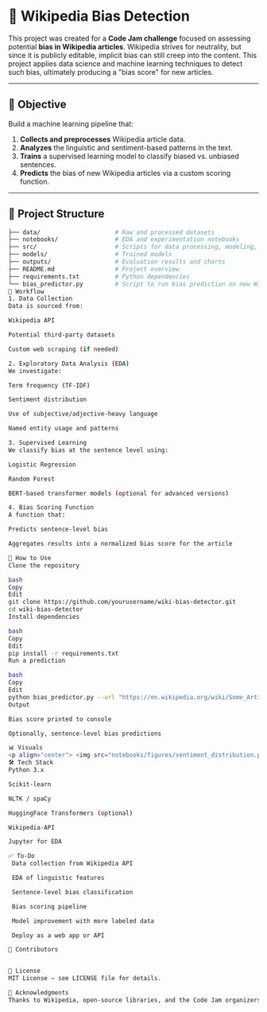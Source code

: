 # 🧠 Wikipedia Bias Detection

This project was created for a **Code Jam challenge** focused on assessing potential **bias in Wikipedia articles**. 
Wikipedia strives for neutrality, but since it is publicly editable, implicit bias can still creep into the content. 
This project applies data science and machine learning techniques to detect such bias, ultimately producing a "bias score" for new articles.

---

## 📌 Objective

Build a machine learning pipeline that:
1. **Collects and preprocesses** Wikipedia article data.
2. **Analyzes** the linguistic and sentiment-based patterns in the text.
3. **Trains** a supervised learning model to classify biased vs. unbiased sentences.
4. **Predicts** the bias of new Wikipedia articles via a custom scoring function.

---

## 📂 Project Structure

```bash
├── data/                     # Raw and processed datasets
├── notebooks/                # EDA and experimentation notebooks
├── src/                      # Scripts for data processing, modeling, and prediction
├── models/                   # Trained models
├── outputs/                  # Evaluation results and charts
├── README.md                 # Project overview
├── requirements.txt          # Python dependencies
└── bias_predictor.py         # Script to run bias prediction on new Wikipedia articles
🔄 Workflow
1. Data Collection
Data is sourced from:

Wikipedia API

Potential third-party datasets

Custom web scraping (if needed)

2. Exploratory Data Analysis (EDA)
We investigate:

Term frequency (TF-IDF)

Sentiment distribution

Use of subjective/adjective-heavy language

Named entity usage and patterns

3. Supervised Learning
We classify bias at the sentence level using:

Logistic Regression

Random Forest

BERT-based transformer models (optional for advanced versions)

4. Bias Scoring Function
A function that:

Predicts sentence-level bias

Aggregates results into a normalized bias score for the article

🚀 How to Use
Clone the repository

bash
Copy
Edit
git clone https://github.com/yourusername/wiki-bias-detector.git
cd wiki-bias-detector
Install dependencies

bash
Copy
Edit
pip install -r requirements.txt
Run a prediction

bash
Copy
Edit
python bias_predictor.py --url "https://en.wikipedia.org/wiki/Some_Article"
Output

Bias score printed to console

Optionally, sentence-level bias predictions

📊 Visuals
<p align="center"> <img src="notebooks/figures/sentiment_distribution.png" width="400"/> <img src="notebooks/figures/bias_score_example.png" width="400"/> </p>
🛠️ Tech Stack
Python 3.x

Scikit-learn

NLTK / spaCy

HuggingFace Transformers (optional)

Wikipedia-API

Jupyter for EDA

✅ To-Do
 Data collection from Wikipedia API

 EDA of linguistic features

 Sentence-level bias classification

 Bias scoring pipeline

 Model improvement with more labeled data

 Deploy as a web app or API

🤝 Contributors


📄 License
MIT License – see LICENSE file for details.

🙌 Acknowledgments
Thanks to Wikipedia, open-source libraries, and the Code Jam organizers for providing this challenge!
